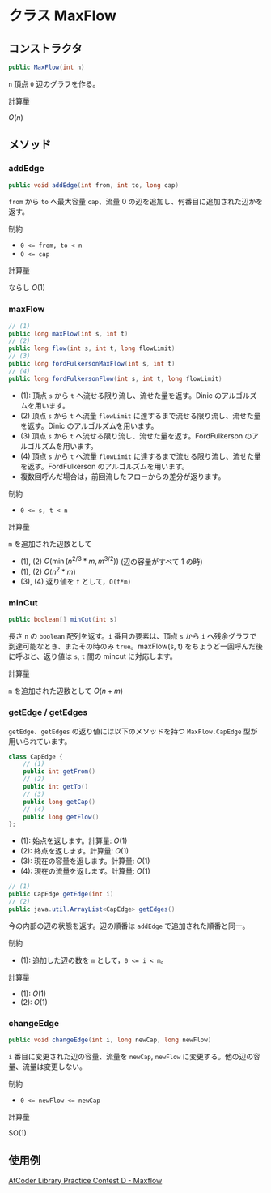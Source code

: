 # クラス MaxFlow

## コンストラクタ

```java
public MaxFlow(int n)
```

`n` 頂点 `0` 辺のグラフを作る。

計算量

$O(n)$

## メソッド

### addEdge

```java
public void addEdge(int from, int to, long cap)
```

`from` から `to` へ最大容量 `cap`、流量 0 の辺を追加し、何番目に追加された辺かを返す。

制約

- `0 <= from, to < n`
- `0 <= cap`

計算量

ならし $O(1)$

### maxFlow

```java
// (1)
public long maxFlow(int s, int t)
// (2)
public long flow(int s, int t, long flowLimit)
// (3)
public long fordFulkersonMaxFlow(int s, int t)
// (4)
public long fordFulkersonFlow(int s, int t, long flowLimit)
```

- (1): 頂点 `s` から `t` へ流せる限り流し、流せた量を返す。Dinic のアルゴルズムを用います。
- (2) 頂点 `s` から `t` へ流量 `flowLimit` に達するまで流せる限り流し、流せた量を返す。Dinic のアルゴルズムを用います。
- (3) 頂点 `s` から `t` へ流せる限り流し、流せた量を返す。FordFulkerson のアルゴルズムを用います。
- (4) 頂点 `s` から `t` へ流量 `flowLimit` に達するまで流せる限り流し、流せた量を返す。FordFulkerson のアルゴルズムを用います。
- 複数回呼んだ場合は，前回流したフローからの差分が返ります。

制約

- `0 <= s, t < n`

計算量

`m` を追加された辺数として

- (1), (2) $O(\min(n^{2/3}*m, m^{3/2}))$ (辺の容量がすべて 1 の時)
- (1), (2) $O(n^2*m)$
- (3), (4) 返り値を `f` として，`O(f*m)`

### minCut

```java
public boolean[] minCut(int s)
```

長さ `n` の `boolean` 配列を返す。`i` 番目の要素は、頂点 `s` から `i` へ残余グラフで到達可能なとき、またその時のみ `true`。maxFlow(s, t) をちょうど一回呼んだ後に呼ぶと、返り値は `s`, `t` 間の mincut に対応します。

計算量

`m` を追加された辺数として $O(n+m)$

### getEdge / getEdges

`getEdge`、`getEdges` の返り値には以下のメソッドを持つ `MaxFlow.CapEdge` 型が用いられています。

```java
class CapEdge {
    // (1)
    public int getFrom()
    // (2)
    public int getTo()
    // (3)
    public long getCap()
    // (4)
    public long getFlow()
};
```

- (1): 始点を返します。計算量: $O(1)$
- (2): 終点を返します。計算量: $O(1)$
- (3): 現在の容量を返します。計算量: $O(1)$
- (4): 現在の流量を返しまず。計算量: $O(1)$

```java
// (1)
public CapEdge getEdge(int i)
// (2)
public java.util.ArrayList<CapEdge> getEdges()
```

今の内部の辺の状態を返す。辺の順番は `addEdge` で追加された順番と同一。

制約

- (1): 追加した辺の数を `m` として，`0 <= i < m`。

計算量

- (1): $O(1)$
- (2): $O(1)$

### changeEdge

```java
public void changeEdge(int i, long newCap, long newFlow)
```

`i` 番目に変更された辺の容量、流量を `newCap`, `newFlow` に変更する。他の辺の容量、流量は変更しない。

制約

- `0 <= newFlow <= newCap`

計算量

$O(1)

## 使用例

[AtCoder Library Practice Contest D - Maxflow](https://atcoder.jp/contests/practice2/submissions/16646346)

